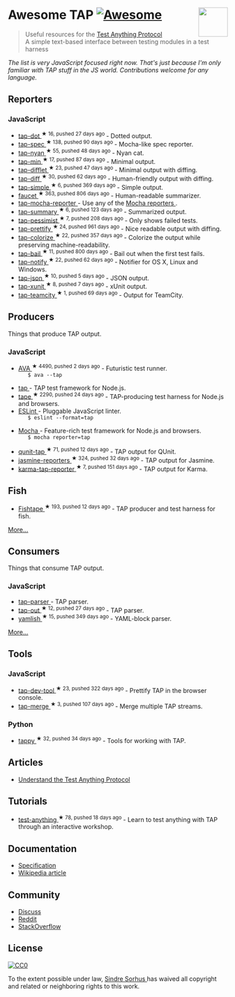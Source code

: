<h1>
 Awesome TAP
 <a href="https://github.com/sindresorhus/awesome">
  <img alt="Awesome" src="https://cdn.rawgit.com/sindresorhus/awesome/d7305f38d29fed78fa85652e3a63e154dd8e8829/media/badge.svg"/>
 </a>
 <a href="https://testanything.org">
  <img align="right" src="https://testanything.org/images/tap.png" width="67"/>
 </a>
</h1>
<blockquote>
 <p>
  Useful resources for the
  <a href="https://testanything.org">
   Test Anything Protocol
  </a>
  <br/>
  A simple text-based interface between testing modules in a test harness
 </p>
</blockquote>
<p>
 <em>
  The list is very JavaScript focused right now. That's just because I'm only familiar with TAP stuff in the JS world. Contributions welcome for any language.
 </em>
</p>
<h2>
 Reporters
</h2>
<h3>
 JavaScript
</h3>
<ul>
 <li>
  <a href="https://github.com/scottcorgan/tap-dot">
   tap-dot
  </a>
  <sup>
   &#9733 16, pushed 27 days ago
  </sup>
  - Dotted output.
 </li>
 <li>
  <a href="https://github.com/scottcorgan/tap-spec">
   tap-spec
  </a>
  <sup>
   &#9733 138, pushed 90 days ago
  </sup>
  - Mocha-like spec reporter.
 </li>
 <li>
  <a href="https://github.com/calvinmetcalf/tap-nyan">
   tap-nyan
  </a>
  <sup>
   &#9733 55, pushed 48 days ago
  </sup>
  - Nyan cat.
 </li>
 <li>
  <a href="https://github.com/gummesson/tap-min">
   tap-min
  </a>
  <sup>
   &#9733 17, pushed 87 days ago
  </sup>
  - Minimal output.
 </li>
 <li>
  <a href="https://github.com/namuol/tap-difflet">
   tap-difflet
  </a>
  <sup>
   &#9733 23, pushed 47 days ago
  </sup>
  - Minimal output with diffing.
 </li>
 <li>
  <a href="https://github.com/axross/tap-diff">
   tap-diff
  </a>
  <sup>
   &#9733 30, pushed 62 days ago
  </sup>
  - Human-friendly output with diffing.
 </li>
 <li>
  <a href="https://github.com/joeybaker/tap-simple">
   tap-simple
  </a>
  <sup>
   &#9733 6, pushed 369 days ago
  </sup>
  - Simple output.
 </li>
 <li>
  <a href="https://github.com/substack/faucet">
   faucet
  </a>
  <sup>
   &#9733 363, pushed 806 days ago
  </sup>
  - Human-readable summarizer.
 </li>
 <li>
  <a href="https://github.com/isaacs/tap-mocha-reporter">
   tap-mocha-reporter
  </a>
  - Use any of the
  <a href="https://github.com/isaacs/tap-mocha-reporter/tree/master/lib/reporters">
   Mocha reporters
  </a>
  .
 </li>
 <li>
  <a href="https://github.com/zoubin/tap-summary">
   tap-summary
  </a>
  <sup>
   &#9733 6, pushed 123 days ago
  </sup>
  - Summarized output.
 </li>
 <li>
  <a href="https://github.com/clux/tap-pessimist">
   tap-pessimist
  </a>
  <sup>
   &#9733 7, pushed 208 days ago
  </sup>
  - Only shows failed tests.
 </li>
 <li>
  <a href="https://github.com/toolness/tap-prettify">
   tap-prettify
  </a>
  <sup>
   &#9733 24, pushed 961 days ago
  </sup>
  - Nice readable output with diffing.
 </li>
 <li>
  <a href="https://github.com/substack/tap-colorize">
   tap-colorize
  </a>
  <sup>
   &#9733 22, pushed 357 days ago
  </sup>
  - Colorize the output while preserving machine-readability.
 </li>
 <li>
  <a href="https://github.com/juliangruber/tap-bail">
   tap-bail
  </a>
  <sup>
   &#9733 11, pushed 800 days ago
  </sup>
  - Bail out when the first test fails.
 </li>
 <li>
  <a href="https://github.com/axross/tap-notify">
   tap-notify
  </a>
  <sup>
   &#9733 22, pushed 62 days ago
  </sup>
  - Notifier for OS X, Linux and Windows.
 </li>
 <li>
  <a href="https://github.com/gummesson/tap-json">
   tap-json
  </a>
  <sup>
   &#9733 10, pushed 5 days ago
  </sup>
  - JSON output.
 </li>
 <li>
  <a href="https://github.com/aghassemi/tap-xunit">
   tap-xunit
  </a>
  <sup>
   &#9733 8, pushed 7 days ago
  </sup>
  - xUnit output.
 </li>
 <li>
  <a href="https://github.com/smockle/tap-teamcity">
   tap-teamcity
  </a>
  <sup>
   &#9733 1, pushed 69 days ago
  </sup>
  - Output for TeamCity.
 </li>
</ul>
<h2>
 Producers
</h2>
<p>
 Things that produce TAP output.
</p>
<h3>
 JavaScript
</h3>
<ul>
 <li>
  <a href="https://github.com/sindresorhus/ava">
   AVA
  </a>
  <sup>
   &#9733 4490, pushed 2 days ago
  </sup>
  - Futuristic test runner.
  <code>
   $ ava --tap
  </code>
 </li>
 <li>
  <a href="https://github.com/isaacs/node-tap">
   tap
  </a>
  - TAP test framework for Node.js.
 </li>
 <li>
  <a href="https://github.com/substack/tape">
   tape
  </a>
  <sup>
   &#9733 2290, pushed 24 days ago
  </sup>
  - TAP-producing test harness for Node.js and browsers.
 </li>
 <li>
  <a href="http://eslint.org/docs/user-guide/formatters/#tap">
   ESLint
  </a>
  - Pluggable JavaScript linter.
  <code>
   $ eslint --format=tap
  </code>
 </li>
 <li>
  <a href="https://mochajs.org">
   Mocha
  </a>
  - Feature-rich test framework for Node.js and browsers.
  <code>
   $ mocha reporter=tap
  </code>
 </li>
 <li>
  <a href="https://github.com/twada/qunit-tap">
   qunit-tap
  </a>
  <sup>
   &#9733 71, pushed 12 days ago
  </sup>
  - TAP output for QUnit.
 </li>
 <li>
  <a href="https://github.com/larrymyers/jasmine-reporters">
   jasmine-reporters
  </a>
  <sup>
   &#9733 324, pushed 32 days ago
  </sup>
  - TAP output for Jasmine.
 </li>
 <li>
  <a href="https://github.com/fumiakiy/karma-tap-reporter">
   karma-tap-reporter
  </a>
  <sup>
   &#9733 7, pushed 151 days ago
  </sup>
  - TAP output for Karma.
 </li>
</ul>
<h2>
 Fish
</h2>
<ul>
 <li>
  <a href="https://github.com/fisherman/fishtape">
   Fishtape
  </a>
  <sup>
   &#9733 193, pushed 12 days ago
  </sup>
  - TAP producer and test harness for fish.
 </li>
</ul>
<p>
 <a href="https://testanything.org/producers.html">
  More...
 </a>
</p>
<h2>
 Consumers
</h2>
<p>
 Things that consume TAP output.
</p>
<h3>
 JavaScript
</h3>
<ul>
 <li>
  <a href="https://github.com/substack/tap-parser">
   tap-parser
  </a>
  - TAP parser.
 </li>
 <li>
  <a href="https://github.com/scottcorgan/tap-out">
   tap-out
  </a>
  <sup>
   &#9733 12, pushed 27 days ago
  </sup>
  - TAP parser.
 </li>
 <li>
  <a href="https://github.com/isaacs/yamlish">
   yamlish
  </a>
  <sup>
   &#9733 15, pushed 349 days ago
  </sup>
  - YAML-block parser.
 </li>
</ul>
<p>
 <a href="https://testanything.org/consumers.html">
  More...
 </a>
</p>
<h2>
 Tools
</h2>
<h3>
 JavaScript
</h3>
<ul>
 <li>
  <a href="https://github.com/Jam3/tap-dev-tool">
   tap-dev-tool
  </a>
  <sup>
   &#9733 23, pushed 322 days ago
  </sup>
  - Prettify TAP in the browser console.
 </li>
 <li>
  <a href="https://github.com/anko/tap-merge">
   tap-merge
  </a>
  <sup>
   &#9733 3, pushed 107 days ago
  </sup>
  - Merge multiple TAP streams.
 </li>
</ul>
<h3>
 Python
</h3>
<ul>
 <li>
  <a href="https://github.com/mblayman/tappy">
   tappy
  </a>
  <sup>
   &#9733 32, pushed 34 days ago
  </sup>
  - Tools for working with TAP.
 </li>
</ul>
<h2>
 Articles
</h2>
<ul>
 <li>
  <a href="http://www.effectiveperlprogramming.com/2011/05/understand-the-test-anything-protocol/">
   Understand the Test Anything Protocol
  </a>
 </li>
</ul>
<h2>
 Tutorials
</h2>
<ul>
 <li>
  <a href="https://github.com/finnp/test-anything">
   test-anything
  </a>
  <sup>
   &#9733 78, pushed 18 days ago
  </sup>
  - Learn to test anything with TAP through an interactive workshop.
 </li>
</ul>
<h2>
 Documentation
</h2>
<ul>
 <li>
  <a href="https://testanything.org/tap-version-13-specification.html">
   Specification
  </a>
 </li>
 <li>
  <a href="https://en.wikipedia.org/wiki/Test_Anything_Protocol">
   Wikipedia article
  </a>
 </li>
</ul>
<h2>
 Community
</h2>
<ul>
 <li>
  <a href="https://github.com/TestAnything/Specification/issues">
   Discuss
  </a>
 </li>
 <li>
  <a href="https://www.reddit.com/r/testanythingprotocol">
   Reddit
  </a>
 </li>
 <li>
  <a href="http://stackoverflow.com/questions/tagged/tap">
   StackOverflow
  </a>
 </li>
</ul>
<h2>
 License
</h2>
<p>
 <a href="https://creativecommons.org/publicdomain/zero/1.0/">
  <img alt="CC0" src="http://mirrors.creativecommons.org/presskit/buttons/88x31/svg/cc-zero.svg"/>
 </a>
</p>
<p>
 To the extent possible under law,
 <a href="http://sindresorhus.com">
  Sindre Sorhus
 </a>
 has waived all copyright and related or neighboring rights to this work.
</p>
